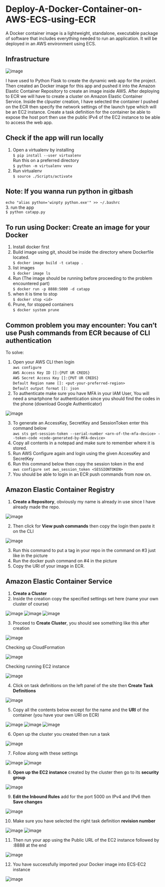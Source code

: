 # Deploy-A-Docker-Container-on-AWS-ECS-using-ECR
A Docker container image is a lightweight, standalone, executable package of software that includes everything needed to run an application. It will be deployed in an AWS environment using ECS.

## Infrastructure

![image](https://github.com/didin012/Deploy-A-Docker-Container-on-AWS-ECS-using-ECR/assets/104528282/99ec96f7-ae34-4f2f-88ba-2664482748e6)

I have used to Python Flask to create the dynamic web app for the project. Then created an Docker image for this app and pushed it into the Amazon Elastic Container Repository to create an image inside AWS.
After deploying to ECR we will have to create a cluster on Amazon Elastic Container Service. Inside the clpuster creation, I have selected the container I pushed on the ECR then specify the network settings of the launch type which will be an EC2 instance.
Create a task definition for the container be able to expose the host port then use the public IPv4 of the EC2 instance to be able to access the web app.


## Check if the app will run locally
1. Open a virtualenv by installing<br>
	```$ pip install --user virtualenv```<br>
   Run this on a preferred directory <br>
	```$ python -m virtualenv venv``` <br>
3. Run virtualenv<br>
	```$ source ./Scripts/activate```
## Note: If you wanna run python in gitbash
  ```echo "alias python='winpty python.exe'" >> ~/.bashrc```<br>
3. run the app<br>
   	 ```$ python catapp.py```

## To run using Docker: Create an image for your Docker
1. Install docker first
2. Build image using git, should be inside the directory where Dockerfile located.<br>
    	```$ docker image build -t catapp .```
3. list images <br>
    	```$ docker image ls``` 
4. Run (The image should be running before proceeding to the problem encountered part) <br>
    	```$ docker run -p 8888:5000 -d catapp```
5. when it is time to stop <br>
    	```$ docker stop <id>```
6. Prune, for stopped containers <br>
    	```$ docker system prune```
   
## Common problem you may encounter: You can’t use Push commands from ECR because of CLI authentication
To solve:
1.	Open your AWS CLI then login <br>
```aws configure```<br>
```AWS Access Key ID []:{PUT UR CREDS}```<br>
```AWS Secret Access Key []:{PUT UR CREDS}```<br>
```Default Region name []: <put-your-preferred-region>```<br>
```Default output format []: json``` 
2.	To authenticate make sure you have MFA in your IAM User, You will need a smartphone for authentication since you should find the codes in the phone (download Google Authenticator)

![image](https://github.com/didin012/Deploy-A-Docker-Container-on-AWS-ECS-using-ECR/assets/104528282/13241ad9-5e1e-4fce-bd7f-4540c90a1a27)

3.	To generate an AccessKey, SecretKey and SessionToken enter this command below<br>
```aws sts get-session-token --serial-number <arn-of-the-mfa-device> --token-code <code-generated-by-MFA-device>```
4.	Copy all contents in a notepad and make sure to remember where it is stored.
5.	Run AWS Configure again and login using the given AccessKey and SecretKey
6.	Run this command below then copy the session token in the end<br>
```aws configure set aws_session_token <SESSIONTOKEN>```
7.	You should be able to login in an ECR push commands from now on.

## Amazon Elastic Container Registry
1.	**Create a Repository**, obviously my name is already in use since I have already made the repo.

![image](https://github.com/didin012/Deploy-A-Docker-Container-on-AWS-ECS-using-ECR/assets/104528282/d5d37de9-b590-4725-8918-28aa30398c06)

2.	Then click for **View push commands** then copy the login then paste it on the CLI

![image](https://github.com/didin012/Deploy-A-Docker-Container-on-AWS-ECS-using-ECR/assets/104528282/fbd3ed3b-8933-4a64-9324-aa46f6cafb75)

3.	Run this command to put a tag in your repo in the command on #3 just like in the picture 
4.	Run the docker push command on #4 in the picture
5.	Copy the URI of your image in ECR.

## Amazon Elastic Container Service

1.	**Create a Cluster**
2.	Inside the creation copy the specified settings set here (name your own cluster of course)

![image](https://github.com/didin012/Deploy-A-Docker-Container-on-AWS-ECS-using-ECR/assets/104528282/39f46e6b-c0b2-4f47-bab7-0131b6a3fc54)
![image](https://github.com/didin012/Deploy-A-Docker-Container-on-AWS-ECS-using-ECR/assets/104528282/b0c40339-e507-4a63-ae33-9f146d812d24)
![image](https://github.com/didin012/Deploy-A-Docker-Container-on-AWS-ECS-using-ECR/assets/104528282/6dfc58d8-2530-45e9-b488-9528d096b078)

3.	Proceed to **Create Cluster**, you should see something like this after creation

![image](https://github.com/didin012/Deploy-A-Docker-Container-on-AWS-ECS-using-ECR/assets/104528282/58f121f0-94b8-4b27-ba29-106e00478e8c)

Checking up CloudFormation

![image](https://github.com/didin012/Deploy-A-Docker-Container-on-AWS-ECS-using-ECR/assets/104528282/2df3652f-834c-4e72-91a4-7969c980b575)

Checking running EC2 instance

![image](https://github.com/didin012/Deploy-A-Docker-Container-on-AWS-ECS-using-ECR/assets/104528282/d8cc1e4a-ab39-4c2e-8b00-0357a055d1c7)

4.	Click on task definitions on the left panel of the site then **Create Task Definitions**

![image](https://github.com/didin012/Deploy-A-Docker-Container-on-AWS-ECS-using-ECR/assets/104528282/e7827c61-04ab-463a-9c2d-c703efb3db49)

5.	Copy all the contents below except for the name and the **URI** of the container (you have your own URI on ECR)

![image](https://github.com/didin012/Deploy-A-Docker-Container-on-AWS-ECS-using-ECR/assets/104528282/e5f0efd1-7e66-4310-a0fc-f42f89331ef1)
![image](https://github.com/didin012/Deploy-A-Docker-Container-on-AWS-ECS-using-ECR/assets/104528282/0b94c6c2-9076-4991-b755-99770174b591)
![image](https://github.com/didin012/Deploy-A-Docker-Container-on-AWS-ECS-using-ECR/assets/104528282/a140ca6f-4df5-46a0-86de-0b01656bf738)

6.	Open up the cluster you created then run a task

![image](https://github.com/didin012/Deploy-A-Docker-Container-on-AWS-ECS-using-ECR/assets/104528282/187d0079-5940-495f-9396-49440fd49507)

7.	Follow along with these settings

![image](https://github.com/didin012/Deploy-A-Docker-Container-on-AWS-ECS-using-ECR/assets/104528282/e6bce0d1-8d7f-4d69-90b3-786a012ea98f)
![image](https://github.com/didin012/Deploy-A-Docker-Container-on-AWS-ECS-using-ECR/assets/104528282/11eb8279-85ff-44a9-bc61-c9db3f05e6d2)

8.	**Open up the EC2 instance** created by the cluster then go to its **security group**

![image](https://github.com/didin012/Deploy-A-Docker-Container-on-AWS-ECS-using-ECR/assets/104528282/c0b0ba8d-177e-45af-b985-b0d84cba6d53)

9.	**Edit the Inbound Rules** add for the port 5000 on IPv4 and IPv6 then **Save changes**

![image](https://github.com/didin012/Deploy-A-Docker-Container-on-AWS-ECS-using-ECR/assets/104528282/ebb33fcb-7504-4326-a4ff-c84a2daaa413)

10.	Make sure you have selected the right task definition **revision number**

![image](https://github.com/didin012/Deploy-A-Docker-Container-on-AWS-ECS-using-ECR/assets/104528282/84d1afc8-85b3-4421-a841-d2d0a1ee58d0)
![image](https://github.com/didin012/Deploy-A-Docker-Container-on-AWS-ECS-using-ECR/assets/104528282/7dd7a628-d474-4511-9e1e-699cbdc951d8)

11.	Then run your app using the Public URL of the EC2 instance followed by :8888 at the end

![image](https://github.com/didin012/Deploy-A-Docker-Container-on-AWS-ECS-using-ECR/assets/104528282/d4755adc-5567-48c5-94e2-2d5b391bfcfd)

12.	You have successfully imported your Docker image into ECS-EC2 instance

![image](https://github.com/didin012/Deploy-A-Docker-Container-on-AWS-ECS-using-ECR/assets/104528282/2df302ef-ac0e-4a8e-b5fd-a1eeb93bb3d8)



